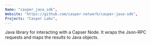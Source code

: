 ```yaml
---
Name: "casper_java_sdk",
Website: "https://github.com/casper-network/casper-java-sdk",
Projects: "Casper Labs",
---
```

<!--lang:en--> 
Java library for interacting with a Capser Node. It wraps the Json-RPC requests and maps the results to Java objects.
<!--lang:es--] 
test
<!--lang:de--] 
test
<!--lang:fr--] 
test
<!--lang:pl--] 
test
<!--lang:uk--] 
test
[!--lang:*-->  
